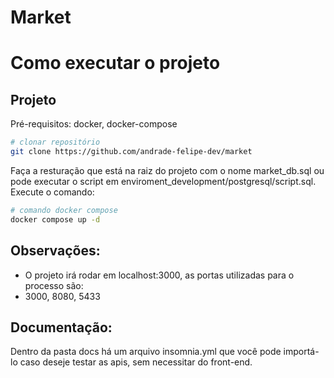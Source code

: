 # Market
# Como executar o projeto

## Projeto
Pré-requisitos: docker, docker-compose 

```bash
# clonar repositório
git clone https://github.com/andrade-felipe-dev/market
```
Faça a resturação que está na raiz do projeto com o nome market_db.sql ou pode executar o script em enviroment_development/postgresql/script.sql.
Execute o comando: 
```bash
# comando docker compose
docker compose up -d
```
## Observações: 
- O projeto irá rodar em localhost:3000, as portas utilizadas para o processo são:
- 3000, 8080, 5433


## Documentação: 
Dentro da pasta docs há um arquivo insomnia.yml que você pode importá-lo caso deseje testar as apis, sem necessitar do front-end.
